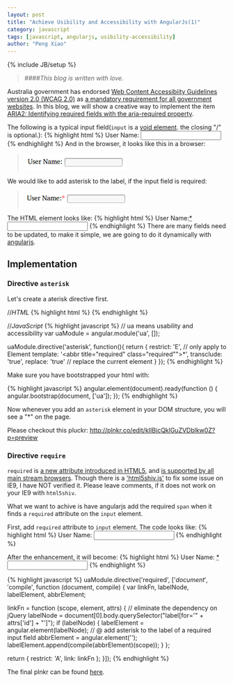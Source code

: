 ```yaml
---
layout: post
title: "Achieve Usibility and Accessibility with AngularJs(1)"
category: javascript
tags: [javascript, angularjs, usibility-accessibility]
author: "Peng Xiao"
---
```


{% include JB/setup %}

> ####_This blog is written with love._

Australia government has endorsed [Web Content Accessibiity Guidelines version 2.0 (WCAG 2.0)](http://www.w3.org/TR/WCAG20/) as [a mandatory requirement for all government websites](http://webguide.gov.au/accessibility-usability/accessibility/). In this blog, we will show a creative way to implement the item [ARIA2: Identifying required fields with the aria-required property](http://www.w3.org/TR/2013/NOTE-WCAG20-TECHS-20130905/ARIA2).

<!--end excerpt-->

The following is a typical input field(`input` is a [void element](http://dev.w3.org/html5/markup/syntax.html#void-elements). the closing "/" is optional.):
{% highlight html %}
<label for="user-name">User Name:</label>
<input id="user-name" type="text"/>
{% endhighlight %}
And in the browser, it looks like this in a browser:
>![text input with label](/assets/images/input-element-ui.png "Input element with label")

We would like to add asterisk to the label, if the input field is required:
>![required input field with label](/assets/images/input-element-required-ui.png "Required input field with label")

The HTML element looks like:
{% highlight html %}
<label for="user-name">User Name:<abbr title="required" class="required">*</abbr></label>
<input id="user-name" type="text"/>
{% endhighlight %}
There are many fields need to be updated, to make it simple, we are going to do it dynamically with [angularjs](angularjs.org).

## Implementation

### Directive `asterisk`

Let's create a aterisk directive first.

//*HTML*
{% highlight html %}
<asterisk></asterisk>
{% endhighlight %}

//*JavaScript*
{% highlight javascript %}
// ua means usability and accessibility
var uaModule = angular.module('ua', []);

uaModule.directive('asterisk', function(){
  return {
    restrict: 'E', // only apply to Element
    template: '<abbr title="required" class="required"">*</abbr>',
    transclude: 'true',
    replace: 'true' // replace the current element
  }
});
{% endhighlight %}

Make sure you have bootstrapped your html with:

{% highlight javascript %}
angular.element(document).ready(function () {
  angular.bootstrap(document, ['ua']);
});
{% endhighlight %}

Now whenever you add an `asterisk` element in your DOM structure, you will see a "\*" on the page.

Please checkout this pluckr: http://plnkr.co/edit/kIIBicQklGuZVDblkw0Z?p=preview 

### Directive `require`

`required` is [a new attribute introduced in HTML5](http://www.w3schools.com/html/html5_form_attributes.asp), and [is supported by all main stream browsers](http://docs.webplatform.org/wiki/html/attributes/required). Though there is a ['html5shiv.js'](https://code.google.com/p/html5shim/) to fix some issue on IE9, I have NOT verified it. Please leave comments, if it does not work on your IE9 with `html5shiv`.

What we want to achive is have angularjs add the required `span` when it finds a `required` attribute on the `input` element.

First, add `required` attribute to `input` element. The code looks like:
{% highlight html %}
<label for="user-name">User Name:</label>
<input id="user-name" type="text" required/>
{% endhighlight %}

After the enhancement, it will become:
{% highlight html %}
<label for="user-name">User Name:
	<abbr title="required" class="required">*</abbr>
</label>
<input id="user-name" type="text" required/>
{% endhighlight %}

{% highlight javascript %}
uaModule.directive('required', ['$document', '$compile', function (document, compile) {
  var linkFn, labelNode, labelElement, abbrElement;

  linkFn = function (scope, element, attrs) {
    // eliminate the dependency on jQuery
    labelNode = document[0].body.querySelector("label[for='" + attrs['id'] + "']");
    if (labelNode) {
      labelElement = angular.element(labelNode);
      // @ add asterisk to the label of a required input field
      abbrElement = angular.element('<asterisk/>');
      labelElement.append(compile(abbrElement)(scope));
    }
  };

  return {
    restrict: 'A',
    link: linkFn
  };
}]);
{% endhighlight %}	

The final plnkr can be found [here](http://plnkr.co/edit/j7umgmvRg6VXUw7SC5XV?p=preview).